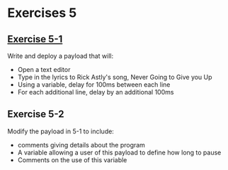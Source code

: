 # Exercises 5
## [Exercise 5-1](https://github.com/shadyenapp/SinkingTheRubberDucky/blob/main/Exercises/Exercise%205/Exercise%205-1.txt)
Write and deploy a payload that will:
* Open a text editor
* Type in the lyrics to Rick Astly's song, Never Going to Give you Up
* Using a variable, delay for 100ms between each line
* For each additional line, delay by an additional 100ms

## Exercise 5-2
Modify the payload in 5-1 to include:
* comments giving details about the program
* A variable allowing a user of this payload to define how long to pause
* Comments on the use of this variable
